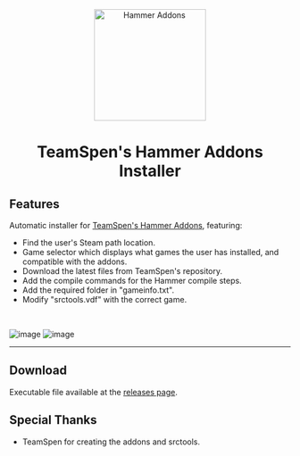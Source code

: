 <div align="center">
	<img src="https://raw.githubusercontent.com/TeamSpen210/HammerAddons/master/logo/icon_256.png" alt="Hammer Addons" height="200">
	<h1> TeamSpen's Hammer Addons Installer </h1>
</div>

## Features
Automatic installer for [TeamSpen's Hammer Addons](https://github.com/TeamSpen210/HammerAddons), featuring:
* Find the user's Steam path location.
* Game selector which displays what games the user has installed, and compatible with the addons.
* Download the latest files from TeamSpen's repository.
* Add the compile commands for the Hammer compile steps.
* Add the required folder in "gameinfo.txt".
* Modify "srctools.vdf" with the correct game.

<br>

![image](https://user-images.githubusercontent.com/48654552/121072745-e0e30a00-c7d1-11eb-9d49-beb2472b305e.png)
![image](https://user-images.githubusercontent.com/48654552/121072873-1556c600-c7d2-11eb-805a-f39d29299e6c.png)

<hr>

## Download
Executable file available at the [releases page](https://github.com/DarviL82/HAInstaller/releases/latest).

## Special Thanks
* TeamSpen for creating the addons and srctools.
